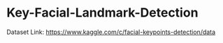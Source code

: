 # Key-Facial-Landmark-Detection

Dataset Link: https://www.kaggle.com/c/facial-keypoints-detection/data
